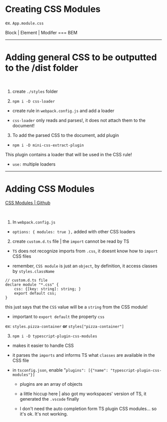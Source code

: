 # Creating CSS Modules

ex. `App.module.css`

Block | Element | Modifer === BEM

---

# Adding general CSS to be outputted to the /dist folder

<br>

1. create `./styles` folder

2. `npm i -D css-loader`

-   create rule in `webpack.config.js` and add a loader

-   `css-loader` only reads and parses!, it does not attach them to the document!

3. To add the parsed CSS to the document, add plugin

-   `npm i -D mini-css-extract-plugin`

This plugin contains a loader that will be used in the CSS rule!

-   `use:` multiple loaders

---

# Adding CSS Modules

[CSS Modules | Github](https://github.com/css-modules/css-modules)

<br>

1. In `webpack.config.js`

-   `options: { modules: true },` added with other CSS loaders

2. create `custom.d.ts` file | the `import` cannot be read by TS

-   `TS` does not recognize imports from `.css`, it doesnt know how to `import` CSS files

-   remember, `CSS module` is just an `object`, by definition, it access classes by `styles.className`

```
// custom.d.ts file
declare module "*.css" {
    css: {[key: string]: string; }
    export default css;
}
```

this just says that the `CSS` value will be a `string` from the CSS module!

-   important to `export default` the property `css`

ex: `styles.pizza-container` **or** `styles["pizza-container"]`

3. `npm i -D typescript-plugin-css-modules`

-   makes it easier to handle CSS

-   it parses the `imports` and informs TS what `classes` are available in the CSS file

-   in `tsconfig.json`, enable "`plugins": [{"name": "typescript-plugin-css-modules"}]`

    -   plugins are an array of objects

    -   a little hiccup here | also got my workspaces' version of TS, it generated the `.vscode` finally

    -   I don't need the auto completion form TS plugin CSS modules... so it's ok. It's not working.
